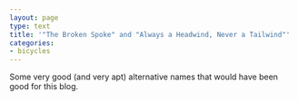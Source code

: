 ```yaml
---
layout: page
type: text
title: '"The Broken Spoke" and "Always a Headwind, Never a Tailwind"'
categories: 
- bicycles
---
```

Some very good (and very apt) alternative names that would have been good for this blog.
